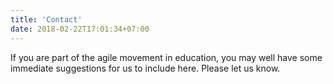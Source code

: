 ```yaml
---
title: 'Contact'
date: 2018-02-22T17:01:34+07:00
---
```


If you are part of the agile movement in education, you may well have some immediate suggestions for us to include here.  Please let us know.
